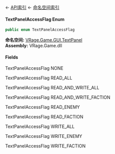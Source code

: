 ← [API索引](Api-Index) ← [命名空间索引](Namespace-Index)

#### TextPanelAccessFlag Enum

```csharp
public enum TextPanelAccessFlag
```

**命名空间:** [VRage.Game.GUI.TextPanel](VRage.Game.GUI.TextPanel)  
**Assembly:** VRage.Game.dll

#### Fields

TextPanelAccessFlag NONE

> 

TextPanelAccessFlag READ_ALL

> 

TextPanelAccessFlag READ_AND_WRITE_ALL

> 

TextPanelAccessFlag READ_AND_WRITE_FACTION

> 

TextPanelAccessFlag READ_ENEMY

> 

TextPanelAccessFlag READ_FACTION

> 

TextPanelAccessFlag WRITE_ALL

> 

TextPanelAccessFlag WRITE_ENEMY

> 

TextPanelAccessFlag WRITE_FACTION

> 

